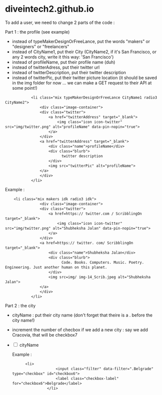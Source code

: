 # diveintech2.github.io

To add a user, we need to change 2 parts of the code : 

Part 1 : the profile (see example)
  - instead of typeMakerDesignOrFreeLance, put the words "makers" or "designers" or "freelancers"
  - instead of CityName1, put their City (CityName2, if it's San Francisco, or any 2 words city, write it this way: 'San Francisco')
  - instead of profileName, put their profile name (duh)
  - instead of twitterAdress, put their twitter url
  - instead of twitterDescription, put their twitter description
  - instead of twitterPic, put their twitter picture location (it should be saved in the img folder for now ... we can make a GET request to their API at some point!)

<!-- profile name -->
				<li class="mix typeMakerDesignOrFreeLance CityName1 radio3 CityName2">
                    <div class="image-container">
                    <div class="twitter">
                        <a href="twitterAddress" target="_blank">
                            <img class="icon icon-twitter" src="img/twitter.png" alt="profileName" data-pin-nopin="true">
                        </a>
                    </div>
                    <a href="twitterAddress" target="_blank">
                        <div class="name">profileName</div>
                        <div class="blurb">
                              twitter description
                        </div>
                        <img src="twitterPic" alt="profileName">
                    </a>
                    </div>
                </li>
  
  Example : 
  
  <!-- Shubheksha Jalan -->
		<li class="mix makers idk radio3 idk">
                    <div class="image-container">
                    <div class="twitter">
                        <a href=https:// twitter.com / ScribblingOn target="_blank">
                            <img class="icon icon-twitter" src="img/twitter.png" alt="Shubheksha Jalan" data-pin-nopin="true">
                        </a>
                    </div>
                    <a href=https:// twitter. com/ ScribblingOn target="_blank">
                        <div class="name">Shubheksha Jalan</div>
                        <div class="blurb">
                              Code. Books. Computers. Music. Poetry. Engineering. Just another human on this planet.
                        </div>
                        <img src=img/ img-14_Scrib.jpeg alt="Shubheksha Jalan">
                    </a>
                    </div>
                </li>
                
Part 2 : the city
  - cityName : put their city name (don't forget that theire is a . before the city name!)
  - increment the number of checbox if we add a new city : say we add Cracovia, that will be checkbox7
            <li>
							<input class="filter" data-filter=".cityName" type="checkbox" id="checkbox6">
			    			<label class="checkbox-label" for="checkbox6">cityName</label>
						</li>
						
	Example : 
	
	          <li>
							<input class="filter" data-filter=".Belgrade" type="checkbox" id="checkbox6">
			    			<label class="checkbox-label" for="checkbox6">Belgrade</label>
						</li>

                
                
